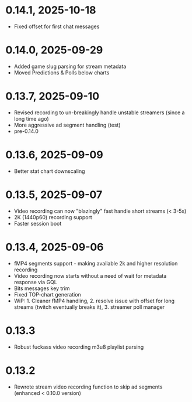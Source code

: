 # 0.14.1, 2025-10-18
- Fixed offset for first chat messages

# 0.14.0, 2025-09-29
- Added game slug parsing for stream metadata
- Moved Predictions & Polls below charts

# 0.13.7, 2025-09-10
- Revised recording to un-breakingly handle unstable streamers (since a long time ago)
- More aggressive ad segment handling (test)
- pre-0.14.0

# 0.13.6, 2025-09-09
- Better stat chart downscaling

# 0.13.5, 2025-09-07
- Video recording can now "blazingly" fast handle short streams (< 3-5s)
- 2K (1440p60) recording support
- Faster session boot

# 0.13.4, 2025-09-06
- fMP4 segments support - making available 2k and higher resolution recording
- Video recording now starts without a need of wait for metadata response via GQL
- Bits messages key trim
- Fixed TOP-chart generation
- WiP: 1. Cleaner fMP4 handling, 2. resolve issue with offset for long streams (twitch eventually breaks it), 3. streamer poll manager

# 0.13.3
- Robust fuckass video recording m3u8 playlist parsing

# 0.13.2
- Rewrote stream video recording function to skip ad segments (enhanced < 0.10.0 version)
